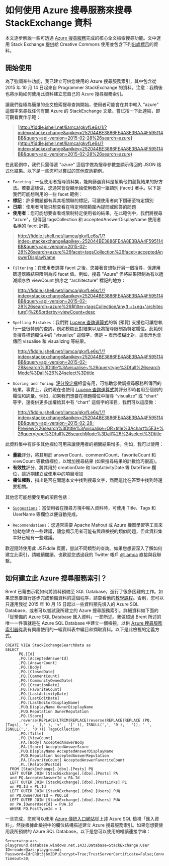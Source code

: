 <properties
	pageTitle="如何使用 Azure 搜尋服務搜尋 StackExchange 資料 | Microsoft Azure | 雲端託管搜尋服務"
	description="了解如何使用 Azure 搜尋服務 (Microsoft Azure 上的雲端託管搜尋服務) 執行 REST 搜尋。"
	services="search"
	documentationCenter=""
	authors="liamca"
	manager="pablocas"
	editor=""/>

<tags
	ms.service="search"
	ms.devlang="rest-api"
	ms.workload="search"
	ms.topic="article"
	ms.tgt_pltfrm="na"
	ms.date="11/04/2015"
	ms.author="liamca"/>

# 如何使用 Azure 搜尋服務來搜尋 StackExchange 資料

本文逐步解說一些可透過 [Azure 搜尋服務](https://azure.microsoft.com/services/search/)完成的核心全文檢索搜尋功能。文中運用 Stack Exchange [提供](https://archive.org/details/stackexchange)給 Creative Commons 使用並包含下列[出處標示](http://blog.stackoverflow.com/2009/06/attribution-required/)的資料。

## 開始使用

為了強調某些功能，我已建立可供您使用的 Azure 搜尋服務索引，其中包含從 2015 年 10 月 14 日起來自 Programmer StackExchange 的資料。注意：我稍後也將示範如何使用此資料建立您自己的 Azure 搜尋服務索引。

讓我們從極為簡單的全文檢索搜尋查詢開始，使用者可能會在其中輸入 "azure" 這個字來尋找任何有關 Azure 的 StackExchange 文章。嘗試按一下此連結，即可觀看實作示範：

> [http://fiddle.jshell.net/liamca/gkvfLe6s/1/?index=stackexchange&apikey=252044BE3886FE4A8E3BAA4F595114BB&query=api-version=2015-02-28%26search=azure](http://fiddle.jshell.net/liamca/gkvfLe6s/?index=stackexchange&apikey=252044BE3886FE4A8E3BAA4F595114BB&query=api-version=2015-02-28%26search=azure)

在此範例中，我們只需傳遞 "azure" 這個字做為搜尋參數並顯示傳回的 JSON 格式化結果。以下是一些您可以嘗試的其他查詢範例。

-	`Faceting`：一旦使用者搜尋資料集，能夠篩選資料是幫助他們瀏覽結果的好方法。若要這樣做，您通常會從顯示給使用者的一組類別 (facet) 著手。以下是我們可能想利用的一些 facet 範例：
  -	**標記**：許多問題都有與其相關聯的標記，可讓使用者向下鑽研至特定類別
  -	**日期**：使用者可能只想查看在特定時間範圍內提問或回答的問題
  -	**使用者**：您可能想要查看或限制特定使用者的結果。在此範例中，我們將搜尋 "azure"，但傳回 tagsCollection 和 acceptedAnswerDisplayName 使用者名稱的 facet 計數。

> <http://fiddle.jshell.net/liamca/gkvfLe6s/1/?index=stackexchange&apikey=252044BE3886FE4A8E3BAA4F595114BB&query=api-version=2015-02-28%26search=azure%26facet=tagsCollection%26facet=acceptedAnswerDisplayName>

-	`Filtering`：在使用者選擇 facet 之後，您接著會想執行另一個搜尋，但運用篩選器將結果限制為該 facet 值。例如，搜尋 "Azure" 但將結果限制為有以遞減順序依 viewCount 排序之 “architecture” 標記的地方：

> <http://fiddle.jshell.net/liamca/gkvfLe6s/1/?index=stackexchange&apikey=252044BE3886FE4A8E3BAA4F595114BB&query=api-version=2015-02-28%26search=azure%26$filter=tagsCollection/any(t:+t+eq+'architecture')%26$orderby=viewCount+desc>

-	`Spelling Mistakes`：我們對 [Lucene 查詢運算式](https://msdn.microsoft.com/library/mt589323.aspx)的新 (預覽) 支援也可讓您執行一些很特別的查詢，例如模糊比對結果以及將搜尋限制為特定欄位。此範例會搜尋標題欄位中的 “visualize” 這個字，但是 ~ 表示模糊比對，這表示也會傳回 visualise 和 visualizing 等結果。

> <http://fiddle.jshell.net/liamca/gkvfLe6s/1/?index=stackexchange&apikey=252044BE3886FE4A8E3BAA4F595114BB&query=api-version=2015-02-28&search%3Dtitle%3Avisualise~%26querytype%3Dfull%26searchMode%3Dall%26%24select%3Dtitle>

-	`Scoring and Tuning`: [評分設定檔](https://msdn.microsoft.com/library/azure/dn798928.aspx)相當有用，可協助您微調搜尋服務所傳回的結果。事實上，我們現在也使用 [Lucene 查詢運算式](https://msdn.microsoft.com/library/mt589323.aspx)將評分即時套用至個別的欄位和詞彙。例如，如果我們想要在標題欄位中搜尋 “visualize” 或 “chart” 等字，還提供更多加權給其中有 “chart” 這個字的項目，我們可以這麼做：

> <http://fiddle.jshell.net/liamca/gkvfLe6s/1/?index=stackexchange&apikey=252044BE3886FE4A8E3BAA4F595114BB&query=api-version=2015-02-28-Preview%26search%3Dtitle%3Avisualise+OR+title%3Achart%5E3+%26querytype%3Dfull%26searchMode%3Dall%26%24select%3Dtitle>

  此資料集中有許多其他欄位可用來讓使用者的相關結果增多。例如，我可以使用：

  -	**量級**評分，將其用於 answerCount、commentCount、favoriteCount 和 viewCount 等數值欄位，以增加搜尋結果 (如果搜尋結果的計數恰巧很高)。
  -	**有效性**評分，將其用於 creationDate 和 lastActivityDate 等 DateTime 欄位，讓近期建立或使用中的項目增加
  -	**欄位權數**，指出是否在問題本文中找到搜尋文字，然而這比在答案中找到時還要相關。

其他您可能想要使用的項目包括：

-	[`Suggestions`](https://msdn.microsoft.com/library/azure/mt131377.aspx)：當使用者在搜尋方塊中輸入資料時，可使用 Title、Tags 和 UserName 等欄位以便自動完成。  

-	`Recommendations`：您通常需要 Apache Mahout 或 Azure 機器學習等工具來協助您建立一些建議，讓您顯示用者可能有興趣檢視的類似問題，但此資料集幸好已經有一些建議。

歡迎隨時使用此 JSFiddle 頁面，嘗試不同類型的查詢。如果您想要深入了解如何建立此索引，請繼續閱讀。也歡迎您透過我的 Twitter 帳戶 [@liamca](https://twitter.com/liamca) 直接與我聯繫。

## 如何建立此 Azure 搜尋服務索引？

Brent 已藉由示範如何將資料預備至 SQL Database，進行了很多困難的工作。如果您想要自行逐步完成預備資料的這個程序，請查看他的[教學課程](http://www.brentozar.com/archive/2014/01/how-to-query-the-stackexchange-databases/)。否則，您可以只運用我從 2015 年 10 月 15 日起以一些資料預先填入的 Azure SQL Database，或者可以嘗試我所建立的 Azure 搜尋服務索引。詳細資料如下面的「從預備的 Azure SQL Database 匯入資料」一節所述。我做超過 Brent 所述的唯一一件事就是在 Azure SQL Database 中建立一個檢視，以供 [Azure 搜尋服務索引器](https://msdn.microsoft.com/library/azure/dn946891.aspx)從我有興趣使用的一組資料表中編目和擷取資料。以下是此檢視的定義方式。

    CREATE VIEW StackExchangeSearchData as
    SELECT
          PQ.[Id]
          ,PQ.[AcceptedAnswerId]
          ,PQ.[AnswerCount]
          ,PQ.[Body]
          ,PQ.[ClosedDate]
          ,PQ.[CommentCount]
          ,PQ.[CommunityOwnedDate]
          ,PQ.[CreationDate]
          ,PQ.[FavoriteCount]
          ,PQ.[LastActivityDate]
          ,PQ.[LastEditDate]
          ,PQ.[LastEditorDisplayName]
    	  ,PUQ.DisplayName OwnerDisplayName
    	  ,PUQ.Reputation OwnerReputation
          ,PQ.[Score]
          ,reverse(REPLACE(LTRIM(REPLACE(reverse(REPLACE(REPLACE (PQ.[Tags], '>' , '],' ), '<' , '[' )), ISNULL(',', '0'), ' ')), ' ', ISNULL(',', '0'))) TagsCollection
          ,PQ.[Title]
          ,PQ.[ViewCount]
    	  ,PA.[Body] AcceptedAnswerBody
    	  ,PA.[Score] AcceptedAnswerScore
    	  ,PUQ.DisplayName AcceptedAnswerDisplayName
    	  ,PUQ.Reputation AcceptedAnswerReputation
    	  ,PA.[FavoriteCount] AcceptedAnswerFavoriteCount
    	  ,PL.[RelatedPostId]
      FROM [StackExchange].[dbo].[Posts] PQ
      LEFT OUTER JOIN [StackExchange].[dbo].[Posts] PA
      and PQ.AcceptedAnswerId = PA.Id
      LEFT OUTER JOIN [StackExchange].[dbo].[PostLinks] PL
      on PQ.Id = PL.Id
      LEFT OUTER JOIN [StackExchange].[dbo].[Users] PUQ
      on PQ.OwnerUserId = PUQ.Id
      LEFT OUTER JOIN [StackExchange].[dbo].[Users] PUA
      on PA.[OwnerUserId] = PUA.Id
      WHERE PQ.PostTypeId = 1

一旦完成，您就可以使用 [Azure 傳統入口網站](https://portal.azure.com)從上述 Azure SQL 檢視「匯入資料」，然後根據此檢視中的欄位結構描述建立 Azure 搜尋服務索引。如果您想要使用我所預備的 Azure SQL Database，以下是您可以使用的唯讀連接字串：

    Server=tcp:azs-playground.database.windows.net,1433;Database=StackExchange;User ID=reader@azs-playground;
    Password=EdrERBt3j6mZDP;Encrypt=True;TrustServerCertificate=False;Connection Timeout=30;

<!---HONumber=AcomDC_0128_2016-->